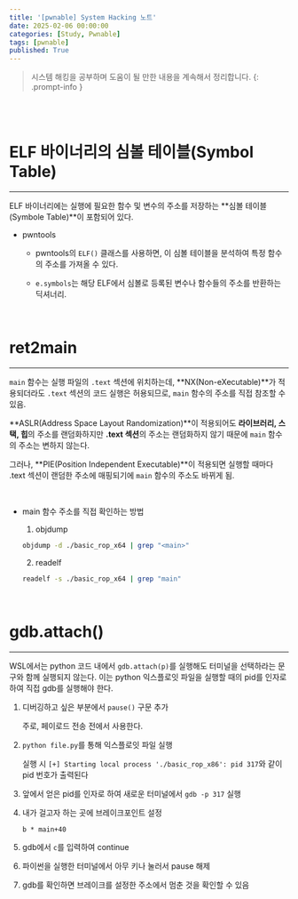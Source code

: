 ```yaml
---
title: '[pwnable] System Hacking 노트'
date: 2025-02-06 00:00:00
categories: [Study, Pwnable]
tags: [pwnable]
published: True
---
```


> 시스템 해킹을 공부하며 도움이 될 만한 내용을 계속해서 정리합니다.
{: .prompt-info }

<br>

<br>

# ELF 바이너리의 심볼 테이블(Symbol Table)

---

ELF 바이너리에는 실행에 필요한 함수 및 변수의 주소를 저장하는 **심볼 테이블(Symbole Table)**이 포함되어 있다.

- pwntools

    - pwntools의 `ELF()` 클래스를 사용하면, 이 심볼 테이블을 분석하여 특정 함수의 주소를 가져올 수 있다.

    - `e.symbols`는 해당 ELF에서 심볼로 등록된 변수나 함수들의 주소를 반환하는 딕셔너리.


<br>

# ret2main

---

`main` 함수는 실행 파일의 `.text` 섹션에 위치하는데, **NX(Non-eXecutable)**가 적용되더라도 `.text` 섹션의 코드 실행은 허용되므로, `main` 함수의 주소를 직접 참조할 수 있음.

**ASLR(Address Space Layout Randomization)**이 적용되어도 **라이브러리, 스택, 힙**의 주소를 랜덤화하지만 **.text 섹션**의 주소는 랜덤화하지 않기 때문에 `main` 함수의 주소는 변하지 않는다.

그러나, **PIE(Position Independent Executable)**이 적용되면 실행할 때마다 .text 섹션이 랜덤한 주소에 매핑되기에 `main` 함수의 주소도 바뀌게 됨.

<br>

- main 함수 주소를 직접 확인하는 방법

    1. objdump

    ```sh
    objdump -d ./basic_rop_x64 | grep "<main>"
    ```

    2. readelf

    ```sh
    readelf -s ./basic_rop_x64 | grep "main"
    ```


<br>

# gdb.attach()

---

WSL에서는 python 코드 내에서 `gdb.attach(p)`를 실행해도 터미널을 선택하라는 문구와 함께 실행되지 않는다. 이는 python 익스플로잇 파일을 실행할 때의 pid를 인자로 하여 직접 gdb를 실행해야 한다.

1. 디버깅하고 싶은 부분에서 `pause()` 구문 추가

    주로, 페이로드 전송 전에서 사용한다.

2. `python file.py`를 통해 익스플로잇 파일 실행

    실행 시 `[+] Starting local process './basic_rop_x86': pid 317`와 같이 pid 번호가 출력된다

3. 앞에서 얻은 pid를 인자로 하여 새로운 터미널에서 `gdb -p 317` 실행

4. 내가 걸고자 하는 곳에 브레이크포인트 설정

    `b * main+40`

5. gdb에서 `c`를 입력하여 continue

6. 파이썬을 실행한 터미널에서 아무 키나 눌러서 pause 해제

7. gdb를 확인하면 브레이크를 설정한 주소에서 멈춘 것을 확인할 수 있음

